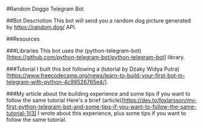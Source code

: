 #Random Doggo Telegram Bot

##Bot Descriotion
This bot will send you a random dog picture generated by https://random.dog/ API. 

##Resources

###Libraries
This bot uses the (python-telegram-bot)[https://github.com/python-telegram-bot/python-telegram-bot] library.

###Tutorial
I built this bot following a (tutorial by Dzaky Widya Putra)[https://www.freecodecamp.org/news/learn-to-build-your-first-bot-in-telegram-with-python-4c99526765e4/].

###My article about the building experience and some tips if you want to follow the same tutorial
Here's a brief (article)[https://dev.to/foxlarsson/my-first-python-telegram-bot-and-some-tips-if-you-want-to-follow-the-same-tutorial-1il3] I wrote about this experience, plus some tips if you want to follow the same tutorial.
